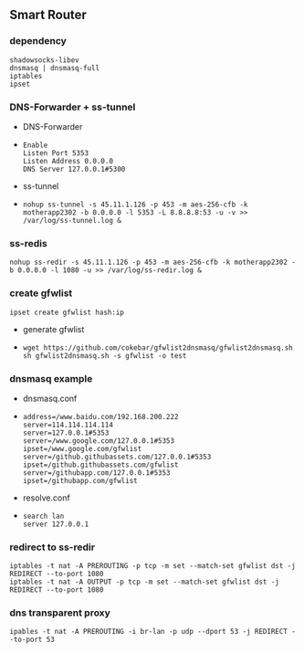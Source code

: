 ## Smart Router 

### dependency

```shell
shadowsocks-libev
dnsmasq | dnsmasq-full
iptables
ipset
```

### DNS-Forwarder + ss-tunnel

* DNS-Forwarder

* ```shell
  Enable
  Listen Port 5353
  Listen Address 0.0.0.0
  DNS Server 127.0.0.1#5300
  ```

* ss-tunnel

* ```shell
  nohup ss-tunnel -s 45.11.1.126 -p 453 -m aes-256-cfb -k motherapp2302 -b 0.0.0.0 -l 5353 -L 8.8.8.8:53 -u -v >> /var/log/ss-tunnel.log &
  ```

### ss-redis

```shell
nohup ss-redir -s 45.11.1.126 -p 453 -m aes-256-cfb -k motherapp2302 -b 0.0.0.0 -l 1080 -u >> /var/log/ss-redir.log &
```

### create gfwlist

```shell
ipset create gfwlist hash:ip
```

* generate gfwlist

* ```shell
  wget https://github.com/cokebar/gfwlist2dnsmasq/gfwlist2dnsmasq.sh
  sh gfwlist2dnsmasq.sh -s gfwlist -o test
  ```

### dnsmasq example

* dnsmasq.conf

* ```shell
  address=/www.baidu.com/192.168.200.222
  server=114.114.114.114
  server=127.0.0.1#5353
  server=/www.google.com/127.0.0.1#5353
  ipset=/www.google.com/gfwlist
  server=/github.githubassets.com/127.0.0.1#5353
  ipset=/github.githubassets.com/gfwlist
  server=/githubapp.com/127.0.0.1#5353
  ipset=/githubapp.com/gfwlist
  ```

* resolve.conf

* ```shell
  search lan
  server 127.0.0.1
  ```

### redirect to ss-redir

```shell
iptables -t nat -A PREROUTING -p tcp -m set --match-set gfwlist dst -j REDIRECT --to-port 1080
iptables -t nat -A OUTPUT -p tcp -m set --match-set gfwlist dst -j REDIRECT --to-port 1080
```

### dns transparent proxy

```shell
ipables -t nat -A PREROUTING -i br-lan -p udp --dport 53 -j REDIRECT --to-port 53
```